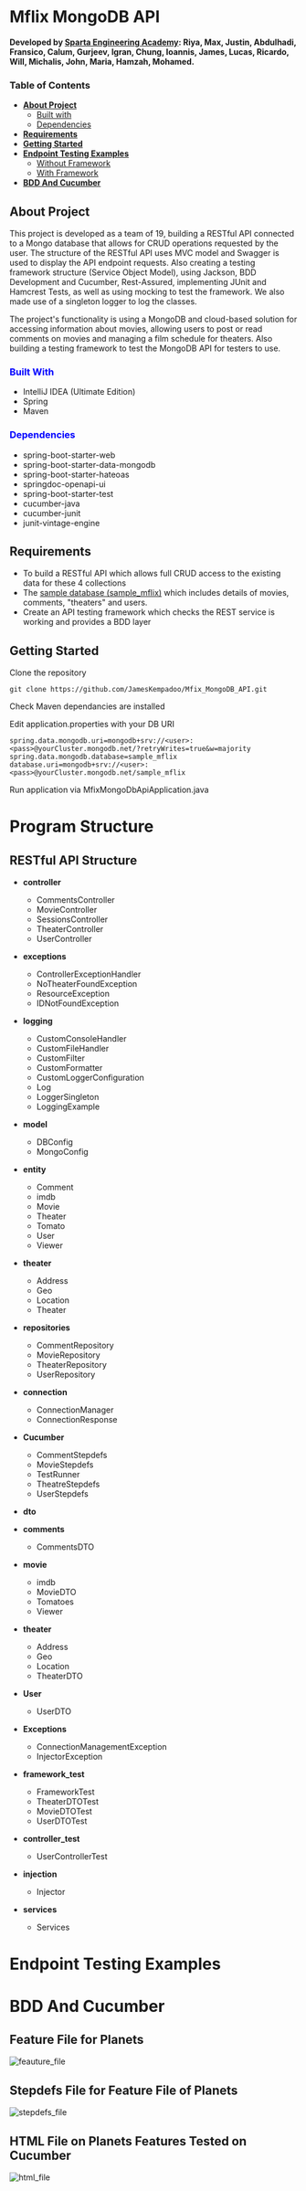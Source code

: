 # Mflix MongoDB API
**Developed by <ins>Sparta Engineering Academy</ins>: 
Riya, 
Max,
Justin,
Abdulhadi,
Fransico,
Calum,
Gurjeev,
Igran,
Chung,
Ioannis,
James,
Lucas,
Ricardo,
Will,
Michalis,
John,
Maria,
Hamzah,
Mohamed.**

### **Table of Contents**
* [**About Project**](#about-project)
    * [Built with](#built-with)
    * [Dependencies](#dependencies)
* [**Requirements**](#requirements)
* [**Getting Started**](#getting-started)
* [**Endpoint Testing Examples**](#endpoints)
    * [Without Framework](#without-framework)
    * [With Framework](#with-framework)
* [**BDD And Cucumber**](#bdd-and-cucumber)

## About Project


This project is developed as a team of 19, building a RESTful API connected to a Mongo database that allows for CRUD operations requested by the user. The structure of the 
RESTful API uses MVC model and Swagger is used to display the API endpoint requests.
Also creating a testing framework structure (Service Object Model), using Jackson,
BDD Development and Cucumber, Rest-Assured, implementing JUnit and Hamcrest Tests, as well as using mocking to test the framework. We also
made use of a singleton logger to log the classes.

The project's functionality is using a MongoDB and cloud-based solution for accessing information about movies,
allowing users to post or read comments on movies and managing a film schedule for theaters. Also building a testing framework to test the MongoDB API for testers to use.




### <span style="color: blue;">**Built With**</span>

* IntelliJ IDEA (Ultimate Edition)
* Spring
* Maven
### <span style="color: blue;">**Dependencies**</span>

* spring-boot-starter-web
* spring-boot-starter-data-mongodb
* spring-boot-starter-hateoas
* springdoc-openapi-ui
* spring-boot-starter-test
* cucumber-java
* cucumber-junit
* junit-vintage-engine

## Requirements

* To build a RESTful API which allows full CRUD access to the existing data for these 4 collections
* The [sample database (sample_mflix)](https://www.mongodb.com/docs/atlas/sample-data/sample-mflix/) which includes details of movies, comments, "theaters" and users.
* Create an API testing framework which checks the REST service is working and provides a BDD layer



## Getting Started

Clone the repository
```
git clone https://github.com/JamesKempadoo/Mfix_MongoDB_API.git
```
Check Maven dependancies are installed

Edit application.properties with your DB URI
```
spring.data.mongodb.uri=mongodb+srv://<user>:<pass>@yourCluster.mongodb.net/?retryWrites=true&w=majority
spring.data.mongodb.database=sample_mflix
database.uri=mongodb+srv://<user>:<pass>@yourCluster.mongodb.net/sample_mflix
```
Run application via MfixMongoDbApiApplication.java
# Program Structure
## RESTful API Structure

* **controller**
  * CommentsController
  * MovieController
  * SessionsController
  * TheaterController
  * UserController
  
* **exceptions**
  * ControllerExceptionHandler
  * NoTheaterFoundException
  * ResourceException
  * IDNotFoundException
 
* **logging**
  * CustomConsoleHandler
  * CustomFileHandler 
  * CustomFilter
  * CustomFormatter
  * CustomLoggerConfiguration
  * Log
  * LoggerSingleton
  * LoggingExample

* **model**
  * DBConfig
  * MongoConfig
  
* **entity**
  * Comment
  * imdb
  * Movie
  * Theater
  * Tomato
  * User
  * Viewer

* **theater**
  * Address
  * Geo
  * Location
  * Theater
  
* **repositories**
  * CommentRepository
  * MovieRepository
  * TheaterRepository 
  * UserRepository 

* **connection**
    * ConnectionManager
    * ConnectionResponse
  
* **Cucumber**
  * CommentStepdefs
  * MovieStepdefs
  * TestRunner
  * TheatreStepdefs
  * UserStepdefs

* **dto**
* **comments**
  * CommentsDTO 

* **movie**
  * imdb
  * MovieDTO
  * Tomatoes
  * Viewer

* **theater**
  * Address
  * Geo
  * Location
  * TheaterDTO

* **User**
  * UserDTO

* **Exceptions**
  * ConnectionManagementException
  * InjectorException

* **framework_test**
  * FrameworkTest
  * TheaterDTOTest
  * MovieDTOTest
  * UserDTOTest

* **controller_test**
  * UserControllerTest 

* **injection**
  * Injector

* **services**
  * Services

# Endpoint Testing Examples



# BDD And Cucumber


## Feature File for Planets

![feauture_file](https://github.com/MRobertsSparta/SWAPITestingFramework/blob/dev/programscreenshots/featurefile.png)

## Stepdefs File for Feature File of Planets

![stepdefs_file](https://github.com/MRobertsSparta/SWAPITestingFramework/blob/dev/programscreenshots/stepdefs.png)

## HTML File on Planets Features Tested on Cucumber

![html_file](https://github.com/MRobertsSparta/SWAPITestingFramework/blob/dev/programscreenshots/htmlfile.png)
